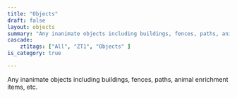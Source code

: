 ```yaml
---
title: "Objects"
draft: false
layout: objects
summary: "Any inanimate objects including buildings, fences, paths, animal enrichment items, etc."
cascade:
    zt1tags: ["All", "ZT1", "Objects" ]
is_category: true

---
```


Any inanimate objects including buildings, fences, paths, animal enrichment items, etc.